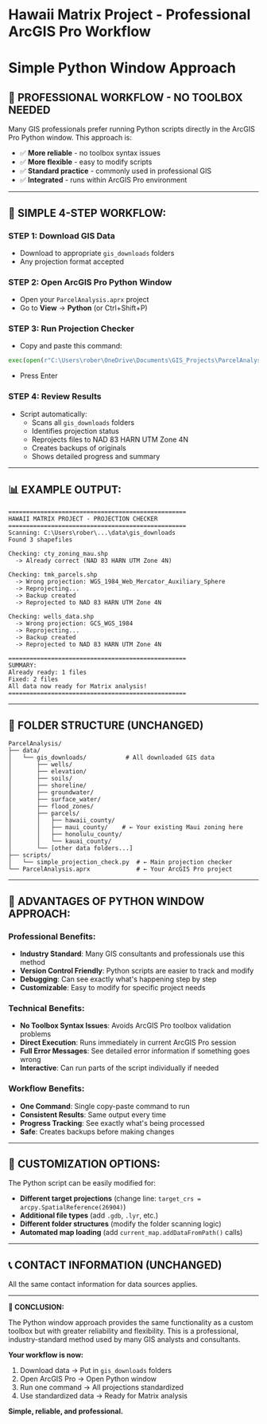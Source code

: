 # Hawaii Matrix Project - Professional ArcGIS Pro Workflow
# Simple Python Window Approach

## **🎯 PROFESSIONAL WORKFLOW - NO TOOLBOX NEEDED**

Many GIS professionals prefer running Python scripts directly in the ArcGIS Pro Python window. This approach is:
- ✅ **More reliable** - no toolbox syntax issues
- ✅ **More flexible** - easy to modify scripts
- ✅ **Standard practice** - commonly used in professional GIS
- ✅ **Integrated** - runs within ArcGIS Pro environment

---

## **🚀 SIMPLE 4-STEP WORKFLOW:**

### **STEP 1: Download GIS Data**
- Download to appropriate `gis_downloads` folders
- Any projection format accepted

### **STEP 2: Open ArcGIS Pro Python Window**
- Open your `ParcelAnalysis.aprx` project
- Go to **View** → **Python** (or Ctrl+Shift+P)

### **STEP 3: Run Projection Checker**
- Copy and paste this command:
```python
exec(open(r"C:\Users\rober\OneDrive\Documents\GIS_Projects\ParcelAnalysis\scripts\simple_projection_check.py").read())
```
- Press Enter

### **STEP 4: Review Results**
- Script automatically:
  - Scans all `gis_downloads` folders
  - Identifies projection status
  - Reprojects files to NAD 83 HARN UTM Zone 4N
  - Creates backups of originals
  - Shows detailed progress and summary

---

## **📊 EXAMPLE OUTPUT:**

```
==================================================
HAWAII MATRIX PROJECT - PROJECTION CHECKER
==================================================
Scanning: C:\Users\rober\...\data\gis_downloads
Found 3 shapefiles

Checking: cty_zoning_mau.shp
  -> Already correct (NAD 83 HARN UTM Zone 4N)

Checking: tmk_parcels.shp
  -> Wrong projection: WGS_1984_Web_Mercator_Auxiliary_Sphere
  -> Reprojecting...
  -> Backup created
  -> Reprojected to NAD 83 HARN UTM Zone 4N

Checking: wells_data.shp
  -> Wrong projection: GCS_WGS_1984
  -> Reprojecting...
  -> Backup created
  -> Reprojected to NAD 83 HARN UTM Zone 4N

==================================================
SUMMARY:
Already ready: 1 files
Fixed: 2 files
All data now ready for Matrix analysis!
==================================================
```

---

## **📁 FOLDER STRUCTURE (UNCHANGED)**

```
ParcelAnalysis/
├── data/
│   └── gis_downloads/           # All downloaded GIS data
│       ├── wells/
│       ├── elevation/
│       ├── soils/
│       ├── shoreline/
│       ├── groundwater/
│       ├── surface_water/
│       ├── flood_zones/
│       ├── parcels/
│       │   ├── hawaii_county/
│       │   ├── maui_county/    # ← Your existing Maui zoning here
│       │   ├── honolulu_county/
│       │   └── kauai_county/
│       └── [other data folders...]
├── scripts/
│   └── simple_projection_check.py  # ← Main projection checker
└── ParcelAnalysis.aprx             # ← Your ArcGIS Pro project
```

---

## **🎯 ADVANTAGES OF PYTHON WINDOW APPROACH:**

### **Professional Benefits:**
- **Industry Standard**: Many GIS consultants and professionals use this method
- **Version Control Friendly**: Python scripts are easier to track and modify
- **Debugging**: Can see exactly what's happening step by step
- **Customizable**: Easy to modify for specific project needs

### **Technical Benefits:**
- **No Toolbox Syntax Issues**: Avoids ArcGIS Pro toolbox validation problems
- **Direct Execution**: Runs immediately in current ArcGIS Pro session
- **Full Error Messages**: See detailed error information if something goes wrong
- **Interactive**: Can run parts of the script individually if needed

### **Workflow Benefits:**
- **One Command**: Single copy-paste command to run
- **Consistent Results**: Same output every time
- **Progress Tracking**: See exactly what's being processed
- **Safe**: Creates backups before making changes

---

## **🔧 CUSTOMIZATION OPTIONS:**

The Python script can be easily modified for:
- **Different target projections** (change line: `target_crs = arcpy.SpatialReference(26904)`)
- **Additional file types** (add `.gdb`, `.lyr`, etc.)
- **Different folder structures** (modify the folder scanning logic)
- **Automated map loading** (add `current_map.addDataFromPath()` calls)

---

## **📞 CONTACT INFORMATION (UNCHANGED)**

All the same contact information for data sources applies.

---

**🎯 CONCLUSION:**

The Python window approach provides the same functionality as a custom toolbox but with greater reliability and flexibility. This is a professional, industry-standard method used by many GIS analysts and consultants.

**Your workflow is now:**
1. Download data → Put in `gis_downloads` folders
2. Open ArcGIS Pro → Open Python window  
3. Run one command → All projections standardized
4. Use standardized data → Ready for Matrix analysis

**Simple, reliable, and professional.**
